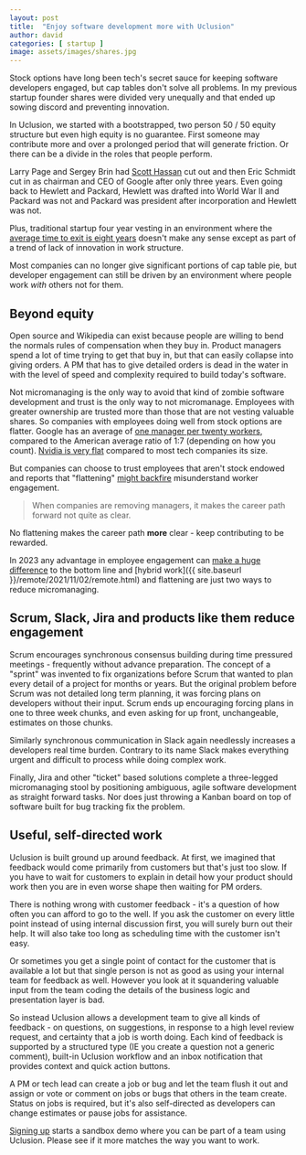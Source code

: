 ```yaml
---
layout: post
title:  "Enjoy software development more with Uclusion"
author: david
categories: [ startup ]
image: assets/images/shares.jpg
---
```

Stock options have long been tech's secret sauce for keeping software developers engaged, but cap tables don't solve
all problems. In my previous startup founder shares were divided very unequally and that ended up sowing discord and 
preventing innovation. 

In Uclusion, we started with a bootstrapped, two person 50 / 50 equity structure but even high 
equity is no guarantee. First someone may contribute more and over a prolonged period that will generate 
friction. Or there can be a divide in the roles that people perform.

Larry Page and Sergey Brin had [Scott Hassan](https://en.wikipedia.org/wiki/Scott_Hassan) cut out and then Eric Schmidt cut in as chairman and CEO of
Google after only three years. Even going back to Hewlett and Packard, Hewlett was drafted into World War II and
Packard was not and Packard was president after incorporation and Hewlett was not.

Plus, traditional startup four year vesting in an environment where the [average time to exit is eight years](https://techcrunch.com/2020/10/12/4-year-founder-vesting-is-dead)
doesn't make any sense except as part of a trend of lack of innovation in work structure.

Most companies can no longer give significant portions of cap table pie, but developer engagement can still be driven
by an environment where people work *with* others not for them.

## Beyond equity
Open source and Wikipedia can exist because people are willing to bend the normals rules of compensation when they buy
in. Product managers spend a lot of time trying to get that buy in, but that can easily collapse into giving orders. A
PM that has to give detailed orders is dead in the water in with the level of speed and complexity required to build
today's software.

Not micromanaging is the only way to avoid that kind of zombie software development and trust is the only way to not 
micromanage. Employees with greater ownership are trusted more than those that are not vesting valuable shares. So 
companies with employees doing well from stock options are flatter. Google has an average of [one manager per twenty workers](https://www.leadersleague.com/en/news/google-freedom-with-strings-attached),
compared to the American average ratio of 1:7 (depending on how you count). [Nvidia is very flat](https://twitter.com/danhockenmaier/status/1701608618087571787) compared to most
tech companies its size.

But companies can choose to trust employees that aren't stock endowed and reports that 
"flattening" [might backfire](https://www.businessinsider.com/middle-management-layoffs-silicon-valley-budgeting-2023-4) misunderstand worker engagement.

> When companies are removing managers, it makes the career path forward not quite as clear.

No flattening makes the career path **more** clear - keep contributing to be rewarded.

In 2023 any advantage in employee engagement can [make a huge difference](https://www.cnbc.com/2023/10/02/-employee-happiness-has-hit-a-3-year-low-new-research-shows.html) to 
the bottom line and [hybrid work]({{ site.baseurl }}/remote/2021/11/02/remote.html) and flattening are just 
two ways to reduce micromanaging.

## Scrum, Slack, Jira and products like them reduce engagement
Scrum encourages synchronous consensus building during time pressured meetings - frequently without advance preparation. 
The concept of a "sprint" was invented to fix organizations before Scrum that wanted to plan every detail of a project 
for months or years. But the original problem before Scrum was not detailed long term planning, it was forcing plans on 
developers without their input. Scrum ends up encouraging forcing plans in one to three week chunks, and even asking 
for up front, unchangeable, estimates on those chunks.

Similarly synchronous communication in Slack again needlessly increases a developers real time burden. Contrary to its
name Slack makes everything urgent and difficult to process while doing complex work.

Finally, Jira and other "ticket" based solutions complete a three-legged micromanaging stool by positioning ambiguous, 
agile software development as straight forward tasks. Nor does just throwing a Kanban board on top of software built for 
bug tracking fix the problem.

## Useful, self-directed work
Uclusion is built ground up around feedback. At first, we imagined that feedback would come primarily from customers
but that's just too slow. If you have to wait for customers to explain in detail how your product should work then you 
are in even worse shape then waiting for PM orders.

There is nothing wrong with customer feedback - it's a question of how often you can afford to go to the well. If you 
ask the customer on every little point instead of using internal discussion first, you will surely burn out their help. 
It will also take too long as scheduling time with the customer isn't easy.

Or sometimes you get a single point of contact for the customer that is available a lot but that single person is not 
as good as using your internal team for feedback as well. However you look at it squandering valuable input from the
team coding the details of the business logic and presentation layer is bad.

So instead Uclusion allows a development team to give all kinds of feedback - on questions, on suggestions, in response
to a high level review request, and certainty that a job is worth doing. Each kind of feedback is supported by a
structured type (IE you create a question not a generic comment), built-in Uclusion workflow and an inbox notification 
that provides context and quick action buttons.

A PM or tech lead can create a job or bug and let the team flush it out and assign or vote or comment on jobs or bugs 
that others in the team create. Status on jobs is required, but it's also self-directed as developers can change
estimates or pause jobs for assistance.

[Signing up](https://production.uclusion.com/?utm_campaign=blog#signup) starts a sandbox demo where you can be part of 
a team using Uclusion. Please see if it more matches the way you want to work.